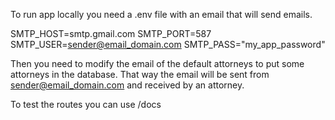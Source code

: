 To run app locally you need a .env file with an email that will send emails.

SMTP_HOST=smtp.gmail.com
SMTP_PORT=587
SMTP_USER=sender@email_domain.com
SMTP_PASS="my_app_password"

Then you need to modify the email of the default attorneys to put some attorneys in the database. That way the email will be sent from sender@email_domain.com and received by an attorney. 

To test the routes you can use /docs 